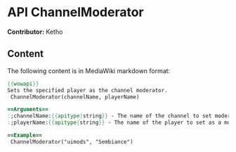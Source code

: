 # API ChannelModerator

**Contributor:** Ketho

## Content

The following content is in MediaWiki markdown format:

```mediawiki
{{wowapi}}
Sets the specified player as the channel moderator.
 ChannelModerator(channelName, playerName)

==Arguments==
:;channelName:{{apitype|string}} - The name of the channel to set moderator status on
:;playerName:{{apitype|string}} - The name of the player to set as a moderator

==Example==
 ChannelModerator("uimods", "Sembiance")
```